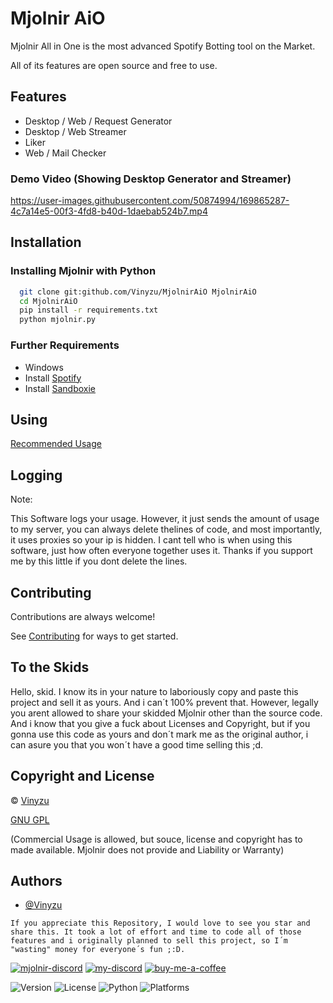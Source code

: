 
# Mjolnir AiO

Mjolnir All in One is the most advanced Spotify Botting tool on the Market.

All of its features are open source and free to use.


## Features

- Desktop / Web / Request Generator
- Desktop / Web Streamer
- Liker
- Web / Mail Checker

### Demo Video (Showing Desktop Generator and Streamer)

https://user-images.githubusercontent.com/50874994/169865287-4c7a14e5-00f3-4fd8-b40d-1daebab524b7.mp4

## Installation

### Installing Mjolnir with Python

```bash
  git clone git:github.com/Vinyzu/MjolnirAiO MjolnirAiO
  cd MjolnirAiO
  pip install -r requirements.txt
  python mjolnir.py
```

### Further Requirements

- Windows
- Install [Spotify](https://www.spotify.com/download/windows/)
- Install [Sandboxie](https://sandboxie-plus.com/downloads/)

## Using
[Recommended Usage](https://github.com/Vinyzu/MjolnirAiO/blob/main/usages.md)

## Logging

Note:

This Software logs your usage. However, it just sends the amount of usage to my server, you can always delete thelines of code, and most importantly, it uses proxies so your ip is hidden. I cant tell who is when using this software, just how often everyone together uses it. Thanks if you support me by this little if you dont delete the lines. 

## Contributing

Contributions are always welcome!

See [Contributing](https://github.com/Vinyzu/MjolnirAiO/blob/main/contributing.md) for ways to get started.


## To the Skids

Hello, skid. I know its in your nature to laboriously copy and paste this project and sell it as yours. And i can´t 100% prevent that. However, legally you arent allowed to share your skidded Mjolnir other than the source code. And i know that you give a fuck about Licenses and Copyright, but if you gonna use this code as yours and don´t mark me as the original author, i can asure you that you won´t have a good time selling this ;d.

## Copyright and License
© [Vinyzu](https://github.com/Vinyzu/)

[GNU GPL](https://choosealicense.com/licenses/gpl-3.0/)

(Commercial Usage is allowed, but souce, license and copyright has to made available. Mjolnir does not provide and Liability or Warranty)

## Authors

- [@Vinyzu](https://github.com/Vinyzu)

`If you appreciate this Repository, I would love to see you star and share this. It took a lot of effort and time to code all of those features and i originally planned to sell this project, so I´m "wasting" money for everyone´s fun ;:D.`



[![mjolnir-discord](https://img.shields.io/badge/Mjolnir_Discord-000?style=for-the-badge&logo=discord&logoColor=white)](https://discord.gg/NurPCR25uX)
[![my-discord](https://img.shields.io/badge/My_Discord-000?style=for-the-badge&logo=google-chat&logoColor=blue)](https://discordapp.com/users/935224495126487150)
[![buy-me-a-coffee](https://img.shields.io/badge/Buy_Me_A_Coffee-000?style=for-the-badge&logo=ko-fi&logoColor=brown)](https://ko-fi.com/vinyzu)



![Version](https://img.shields.io/badge/Mjolnir-v1.0-blue)
![License](https://img.shields.io/badge/License-GNU%20GPL-green)
![Python](https://img.shields.io/badge/Python-v3.x-lightgrey)
![Platforms](https://img.shields.io/badge/Platform-win--32%20%7C%20win--64-lightgrey)
